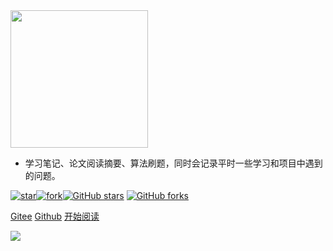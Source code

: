 

<img width="220px" src="https://aliyun-typora-img.oss-cn-beijing.aliyuncs.com/imgs/20210129112043.png">



- 学习笔记、论文阅读摘要、算法刷题，同时会记录平时一些学习和项目中遇到的问题。

[![star](https://gitee.com/Reanon/notes/badge/star.svg?theme=dark)](https://gitee.com/Reanon/notes/stargazers)[![fork](https://gitee.com/Reanon/notes/badge/fork.svg?theme=dark)](https://gitee.com/Reanon/notes/members)[![GitHub stars](https://img.shields.io/github/stars/Veal98/CS-Wiki?logo=github)](https://github.com/Veal98/CS-Wiki/stargazers)
[![GitHub forks](https://img.shields.io/github/forks/Veal98/CS-Wiki?logo=github)](https://github.com/Veal98/CS-Wiki/network)

[Gitee](https://gitee.com/Reanon/notes)
[Github](<https://github.com/moxi624/LearningNotes>)
[开始阅读](README.md)

<!-- background image -->

![](https://www.recoluan.com/assets/img/bg.2cfdbb33.svg)